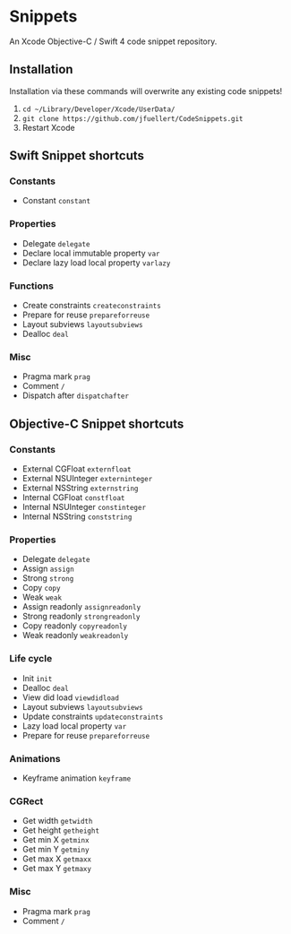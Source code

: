 # Snippets
An Xcode Objective-C / Swift 4 code snippet repository.

## Installation
Installation via these commands will overwrite any existing code snippets!
1. ```cd ~/Library/Developer/Xcode/UserData/```  
2. ```git clone https://github.com/jfuellert/CodeSnippets.git```  
3. Restart Xcode

## Swift Snippet shortcuts

### Constants
- Constant ```constant```

### Properties
- Delegate ```delegate```
- Declare local immutable property ```var```
- Declare lazy load local property ```varlazy```

### Functions
- Create constraints ```createconstraints```
- Prepare for reuse ```prepareforreuse```
- Layout subviews ```layoutsubviews```
- Dealloc ```deal```

### Misc
- Pragma mark ```prag```
- Comment ```/```  
- Dispatch after ```dispatchafter```

## Objective-C Snippet shortcuts

### Constants
- External CGFloat ```externfloat```
- External NSUInteger ```externinteger```
- External NSString ```externstring```
- Internal CGFloat ```constfloat```
- Internal NSUInteger ```constinteger```
- Internal NSString ```conststring```

### Properties
- Delegate ```delegate```
- Assign ```assign```
- Strong ```strong```
- Copy ```copy```
- Weak ```weak```
- Assign readonly ```assignreadonly```
- Strong readonly ```strongreadonly```
- Copy readonly ```copyreadonly```
- Weak readonly ```weakreadonly```

### Life cycle
- Init ```init```
- Dealloc ```deal```
- View did load ```viewdidload```
- Layout subviews ```layoutsubviews```
- Update constraints ```updateconstraints```
- Lazy load local property ```var```
- Prepare for reuse ```prepareforreuse```

### Animations
- Keyframe animation ```keyframe```

### CGRect
- Get width ```getwidth```
- Get height ```getheight```
- Get min X ```getminx```
- Get min Y ```getminy```
- Get max X ```getmaxx```
- Get max Y ```getmaxy```

### Misc
- Pragma mark ```prag```
- Comment ```/```

